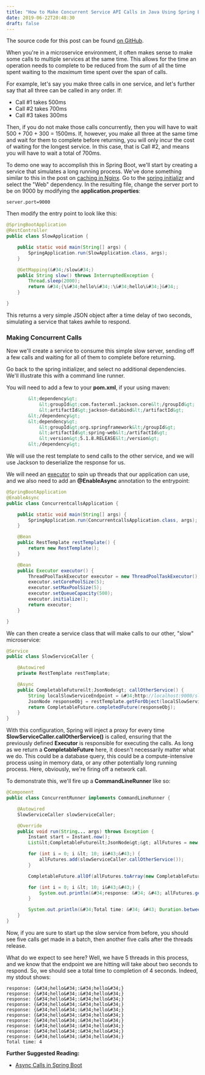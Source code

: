 ```yaml
---
title: "How to Make Concurrent Service API Calls in Java Using Spring Boot"
date: 2019-06-22T20:48:30
draft: false
---
```


The source code for this post can be found [on GitHub](https://github.com/nfisher23/java-concurrency-examples/tree/master).

When you&#39;re in a microservice environment, it often makes sense to make some calls to multiple services at the same time. This allows for the time an operation needs to complete to be reduced from the _sum_ of all the time spent waiting to the _maximum_ time spent over the span of calls.

For example, let&#39;s say you make three calls in one service, and let&#39;s further say that all three can be called in any order. If:

- Call #1 takes 500ms
- Call #2 takes 700ms
- Call #3 takes 300ms

Then, if you do not make those calls concurrently, then you will have to wait 500 &#43; 700 &#43; 300 = 1500ms. If, however, you make all three at the same time and wait for them to complete before returning, you will only incur the cost of waiting for the longest service. In this case, that is Call #2, and means you will have to wait a total of 700ms.

To demo one way to accomplish this in Spring Boot, we&#39;ll start by creating a service that simulates a long running process. We&#39;ve done something similar to this in the post on [caching in Nginx](https://nickolasfisher.com/blog/How-to-Use-Nginxs-Caching-to-Improve-Site-Responsiveness). Go to the [spring initializr](https://start.spring.io/) and select the &#34;Web&#34; dependency. In the resulting file, change the server port to be on 9000 by modifying the **application.properties**:

```
server.port=9000
```

Then modify the entry point to look like this:

```java
@SpringBootApplication
@RestController
public class SlowApplication {

    public static void main(String[] args) {
        SpringApplication.run(SlowApplication.class, args);
    }

    @GetMapping(&#34;/slow&#34;)
    public String slow() throws InterruptedException {
        Thread.sleep(2000);
        return &#34;{\&#34;hello\&#34;:\&#34;hello\&#34;}&#34;;
    }

}

```

This returns a very simple JSON object after a time delay of two seconds, simulating a service that takes awhile to respond.

### Making Concurrent Calls

Now we&#39;ll create a service to consume this simple slow server, sending off a few calls and waiting for all of them to complete before returning.

Go back to the spring initializer, and select no additional dependencies. We&#39;ll illustrate this with a command line runner.

You will need to add a few to your **pom.xml**, if your using maven:

```xml
        &lt;dependency&gt;
            &lt;groupId&gt;com.fasterxml.jackson.core&lt;/groupId&gt;
            &lt;artifactId&gt;jackson-databind&lt;/artifactId&gt;
        &lt;/dependency&gt;
        &lt;dependency&gt;
            &lt;groupId&gt;org.springframework&lt;/groupId&gt;
            &lt;artifactId&gt;spring-web&lt;/artifactId&gt;
            &lt;version&gt;5.1.8.RELEASE&lt;/version&gt;
        &lt;/dependency&gt;

```

We will use the rest template to send calls to the other service, and we will use Jackson to deserialize the response for us.

We will need an [executor](https://docs.oracle.com/en/java/javase/11/docs/api/java.base/java/util/concurrent/Executor.html) to spin up threads that our application can use, and we also need to add an **@EnableAsync** annotation to the entrypoint:

```java
@SpringBootApplication
@EnableAsync
public class ConcurrentcallsApplication {

    public static void main(String[] args) {
        SpringApplication.run(ConcurrentcallsApplication.class, args);
    }

    @Bean
    public RestTemplate restTemplate() {
        return new RestTemplate();
    }

    @Bean
    public Executor executor() {
        ThreadPoolTaskExecutor executor = new ThreadPoolTaskExecutor();
        executor.setCorePoolSize(5);
        executor.setMaxPoolSize(5);
        executor.setQueueCapacity(500);
        executor.initialize();
        return executor;
    }

}

```

We can then create a service class that will make calls to our other, &#34;slow&#34; microservice:

```java
@Service
public class SlowServiceCaller {

    @Autowired
    private RestTemplate restTemplate;

    @Async
    public CompletableFuture&lt;JsonNode&gt; callOtherService() {
        String localSlowServiceEndpoint = &#34;http://localhost:9000/slow&#34;;
        JsonNode responseObj = restTemplate.getForObject(localSlowServiceEndpoint, JsonNode.class);
        return CompletableFuture.completedFuture(responseObj);
    }
}

```

With this configuration, Spring will inject a proxy for every time **SlowServiceCaller.callOtherService()** is called, ensuring that the previously defined **Executor** is responsible for executing the calls. As long as we return a **CompletableFuture** here, it doesn&#39;t necessarily matter what we do. This could be a database query, this could be a compute-intensive process using in memory data, or any other potentially long running process. Here, obviously, we&#39;re firing off a network call.

To demonstrate this, we&#39;ll fire up a **CommandLineRunner** like so:

```java
@Component
public class ConcurrentRunner implements CommandLineRunner {

    @Autowired
    SlowServiceCaller slowServiceCaller;

    @Override
    public void run(String... args) throws Exception {
        Instant start = Instant.now();
        List&lt;CompletableFuture&lt;JsonNode&gt;&gt; allFutures = new ArrayList&lt;&gt;();

        for (int i = 0; i &lt; 10; i&#43;&#43;) {
            allFutures.add(slowServiceCaller.callOtherService());
        }

        CompletableFuture.allOf(allFutures.toArray(new CompletableFuture[0])).join();

        for (int i = 0; i &lt; 10; i&#43;&#43;) {
            System.out.println(&#34;response: &#34; &#43; allFutures.get(i).get().toString());
        }

        System.out.println(&#34;Total time: &#34; &#43; Duration.between(start, Instant.now()).getSeconds());
    }
}

```

Now, if you are sure to start up the slow service from before, you should see five calls get made in a batch, then another five calls after the threads release.

What do we expect to see here? Well, we have 5 threads in this process, and we know that the endpoint we are hitting will take about two seconds to respond. So, we should see a total time to completion of 4 seconds. Indeed, my stdout shows:

```
response: {&#34;hello&#34;:&#34;hello&#34;}
response: {&#34;hello&#34;:&#34;hello&#34;}
response: {&#34;hello&#34;:&#34;hello&#34;}
response: {&#34;hello&#34;:&#34;hello&#34;}
response: {&#34;hello&#34;:&#34;hello&#34;}
response: {&#34;hello&#34;:&#34;hello&#34;}
response: {&#34;hello&#34;:&#34;hello&#34;}
response: {&#34;hello&#34;:&#34;hello&#34;}
response: {&#34;hello&#34;:&#34;hello&#34;}
response: {&#34;hello&#34;:&#34;hello&#34;}
Total time: 4

```

**Further Suggested Reading:**

- [Async Calls in Spring Boot](https://spring.io/guides/gs/async-method/)
